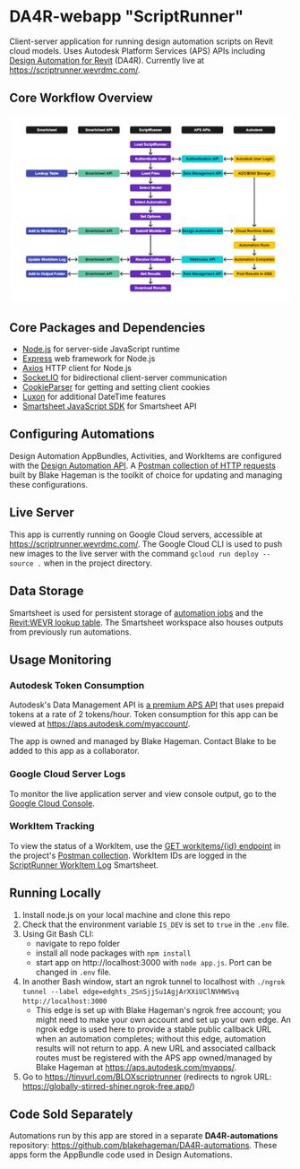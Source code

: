 # DA4R-webapp "ScriptRunner"
Client-server application for running design automation scripts on Revit cloud models. Uses Autodesk Platform Services (APS) APIs including [Design Automation for Revit](https://aps.autodesk.com/en/docs/design-automation/v3/tutorials/revit/) (DA4R). Currently live at https://scriptrunner.wevrdmc.com/.

## Core Workflow Overview

![workflow-overview.jpg](workflow-overview.jpg)

## Core Packages and Dependencies

- [Node.js](https://nodejs.org/en/about) for server-side JavaScript runtime 
- [Express](https://expressjs.com/) web framework for Node.js
- [Axios](https://axios-http.com/docs/intro) HTTP client for Node.js
- [Socket.IO](https://socket.io/) for bidirectional client-server communication
- [CookieParser](https://www.npmjs.com/package/cookie-parser) for getting and setting client cookies
- [Luxon](https://moment.github.io/luxon/#/?id=luxon) for additional DateTime features
- [Smartsheet JavaScript SDK](https://github.com/smartsheet-platform/smartsheet-javascript-sdk) for Smartsheet API

## Configuring Automations

Design Automation AppBundles, Activities, and WorkItems are configured with the [Design Automation API](https://aps.autodesk.com/en/docs/design-automation/v3/reference/http/). A [Postman collection of HTTP requests](https://app.getpostman.com/join-team?invite_code=075d3cddf92262ce2934854c16cedba1&target_code=38187d83b39353ea03dba1bf0b4c035a) built by Blake Hageman is the toolkit of choice for updating and managing these configurations.

## Live Server

This app is currently running on Google Cloud servers, accessible at https://scriptrunner.wevrdmc.com/. The Google Cloud CLI is used to push new images to the live server with the command `gcloud run deploy --source .` when in the project directory.

## Data Storage

Smartsheet is used for persistent storage of [automation jobs](https://app.smartsheet.com/sheets/3xVGjvWJ6jHP4CWJrG8R9crgqmxHFhmc29HP6WJ1) and the [Revit:WEVR lookup table](https://app.smartsheet.com/sheets/CrpMWXR9HWjHvJpRJ92Hq88Q9HcfV3RmpHWjx9H1?view=grid&filterId=1747181111299972). The Smartsheet workspace also houses outputs from previously run automations.

## Usage Monitoring

### Autodesk Token Consumption

Autodesk's Data Management API is [a premium APS API](https://aps.autodesk.com/pricing-flex-tokens#:~:text=Info-,Design%20Automation%20API,-2.0) that uses prepaid tokens at a rate of 2 tokens/hour. Token consumption for this app can be viewed at https://aps.autodesk.com/myaccount/.

The app is owned and managed by Blake Hageman. Contact Blake to be added to this app as a collaborator.

### Google Cloud Server Logs

To monitor the live application server and view console output, go to the [Google Cloud Console](https://console.cloud.google.com/run/detail/us-central1/da4r-webapp/logs?authuser=4&project=wevr-dev).

### WorkItem Tracking

To view the status of a WorkItem, use the [GET workitems/{id} endpoint](https://aps.autodesk.com/en/docs/design-automation/v3/reference/http/workitems-id-GET/) in the project's [Postman collection](https://app.getpostman.com/join-team?invite_code=075d3cddf92262ce2934854c16cedba1&target_code=38187d83b39353ea03dba1bf0b4c035a). WorkItem IDs are logged in the [ScriptRunner WorkItem Log](https://app.smartsheet.com/sheets/3xVGjvWJ6jHP4CWJrG8R9crgqmxHFhmc29HP6WJ1) Smartsheet.

## Running Locally

1. Install node.js on your local machine and clone this repo
2. Check that the environment variable `IS_DEV` is set to `true` in the `.env` file.
3. Using Git Bash CLI:
    * navigate to repo folder
    * install all node packages with `npm install`
    * start app on http://localhost:3000 with `node app.js`. Port can be changed in `.env` file.
4. In another Bash window, start an ngrok tunnel to localhost with `./ngrok tunnel --label edge=edghts_2SnSjjSu1AgjArXXiUClNVHWSvq http://localhost:3000`
    * This edge is set up with Blake Hageman's ngrok free account; you might need to make your own account and set up your own edge. An ngrok edge is used here to provide a stable public callback URL when an automation completes; without this edge, automation results will not return to app. A new URL and associated callback routes must be registered with the APS app owned/managed by Blake Hageman at https://aps.autodesk.com/myapps/.
5. Go to https://tinyurl.com/BLOXscriptrunner (redirects to ngrok URL: https://globally-stirred-shiner.ngrok-free.app/)

## Code Sold Separately

Automations run by this app are stored in a separate **DA4R-automations** repository: https://github.com/blakehageman/DA4R-automations. These apps form the AppBundle code used in Design Automations.
